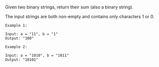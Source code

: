 Given two binary strings, return their sum (also a binary string).

The input strings are both non-empty and contains only characters 1 or 0.
```
Example 1:

Input: a = "11", b = "1"
Output: "100"
```
```
Example 2:

Input: a = "1010", b = "1011"
Output: "10101"
```